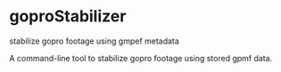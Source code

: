 # goproStabilizer
stabilize gopro footage using gmpef metadata

A command-line tool to stabilize gopro footage using stored gpmf data.
